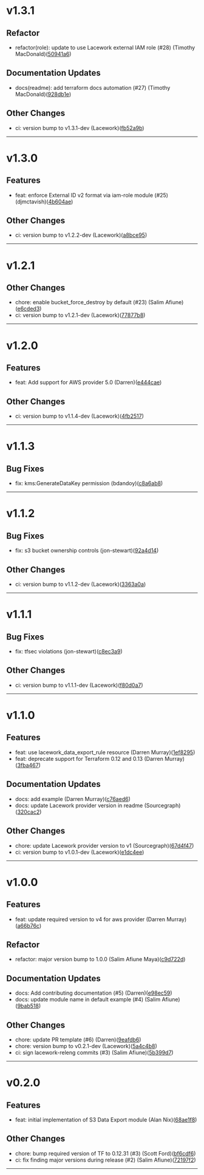 # v1.3.1

## Refactor
* refactor(role): update to use Lacework external IAM role (#28) (Timothy MacDonald)([50941a6](https://github.com/lacework/terraform-aws-s3-data-export/commit/50941a618b8513441a9b243aa183de2e4b5e3a85))
## Documentation Updates
* docs(readme): add terraform docs automation (#27) (Timothy MacDonald)([928db1e](https://github.com/lacework/terraform-aws-s3-data-export/commit/928db1ebfe101211c6dfee9b4053a94c1d1fb73e))
## Other Changes
* ci: version bump to v1.3.1-dev (Lacework)([fb52a9b](https://github.com/lacework/terraform-aws-s3-data-export/commit/fb52a9be5081144b1b5b08d09eba3f4778d077e0))
---
# v1.3.0

## Features
* feat: enforce External ID v2 format via iam-role module (#25) (djmctavish)([4b604ae](https://github.com/lacework/terraform-aws-s3-data-export/commit/4b604ae195b281638f90868099fd43b4d2ff632e))
## Other Changes
* ci: version bump to v1.2.2-dev (Lacework)([a8bce95](https://github.com/lacework/terraform-aws-s3-data-export/commit/a8bce95307cb23bbe63b8f89e8935c1488dca0cc))
---
# v1.2.1

## Other Changes
* chore: enable bucket_force_destroy by default (#23) (Salim Afiune)([e6cded3](https://github.com/lacework/terraform-aws-s3-data-export/commit/e6cded3a3e2bb46e9d317b1c8c5c6d6ae4c41ab2))
* ci: version bump to v1.2.1-dev (Lacework)([77877b8](https://github.com/lacework/terraform-aws-s3-data-export/commit/77877b8ce31e0074404b06e05c7cf7cdfff184cc))
---
# v1.2.0

## Features
* feat: Add support for AWS provider 5.0 (Darren)([e444cae](https://github.com/lacework/terraform-aws-s3-data-export/commit/e444caecfb1283b574cf5a8cdb80d02696b53cc2))
## Other Changes
* ci: version bump to v1.1.4-dev (Lacework)([4fb2517](https://github.com/lacework/terraform-aws-s3-data-export/commit/4fb2517f9d839a1312063fefbd0d1b06ab8080fa))
---
# v1.1.3

## Bug Fixes
* fix: kms:GenerateDataKey permission (bdandoy)([c8a6ab8](https://github.com/lacework/terraform-aws-s3-data-export/commit/c8a6ab855e2a12ee6457b4f8acad2b15c26ee50d))
---
# v1.1.2

## Bug Fixes
* fix: s3 bucket ownership controls (jon-stewart)([92a4d14](https://github.com/lacework/terraform-aws-s3-data-export/commit/92a4d14b9781c33e84726fc1c6df96e07ce43769))
## Other Changes
* ci: version bump to v1.1.2-dev (Lacework)([3363a0a](https://github.com/lacework/terraform-aws-s3-data-export/commit/3363a0ad192d4d0e62f4287f92bd3f77ae5899a3))
---
# v1.1.1

## Bug Fixes
* fix: tfsec violations (jon-stewart)([c8ec3a9](https://github.com/lacework/terraform-aws-s3-data-export/commit/c8ec3a93bca4cbb6bf65d5fa6a6c6606fa8284a1))
## Other Changes
* ci: version bump to v1.1.1-dev (Lacework)([f80d0a7](https://github.com/lacework/terraform-aws-s3-data-export/commit/f80d0a76fc0f0a45dc9345a219b666ac0b753714))
---
# v1.1.0

## Features
* feat: use lacework_data_export_rule resource (Darren Murray)([1ef8295](https://github.com/lacework/terraform-aws-s3-data-export/commit/1ef829591062ae44fc23bc28630d590733151da7))
* feat: deprecate support for Terraform 0.12 and 0.13 (Darren Murray)([3fba467](https://github.com/lacework/terraform-aws-s3-data-export/commit/3fba4678a488b2d2df99bd9c396a1e0321eee2c7))
## Documentation Updates
* docs: add example (Darren Murray)([c76aed6](https://github.com/lacework/terraform-aws-s3-data-export/commit/c76aed60f9282f6d8a5622649a8a48bcef8dd327))
* docs: update Lacework provider version in readme (Sourcegraph)([320cac2](https://github.com/lacework/terraform-aws-s3-data-export/commit/320cac266ee32d4924377b9fca52ed4728612842))
## Other Changes
* chore: update Lacework provider version to v1 (Sourcegraph)([67d4f47](https://github.com/lacework/terraform-aws-s3-data-export/commit/67d4f47479f0b9b29bea0724de1dd11b46d08057))
* ci: version bump to v1.0.1-dev (Lacework)([e1dc4ee](https://github.com/lacework/terraform-aws-s3-data-export/commit/e1dc4eec859bd807ecb5039f01023df954d099e1))
---
# v1.0.0

## Features
* feat: update required version to v4 for aws provider (Darren Murray)([a66b76c](https://github.com/lacework/terraform-aws-s3-data-export/commit/a66b76c31177c1236a60d19c7d262f43bba89847))
## Refactor
* refactor: major version bump to 1.0.0 (Salim Afiune Maya)([c9d722d](https://github.com/lacework/terraform-aws-s3-data-export/commit/c9d722dd9bd3a79c781bac781c8961fe15d815f8))
## Documentation Updates
* docs: Add contributing documentation (#5) (Darren)([e98ec59](https://github.com/lacework/terraform-aws-s3-data-export/commit/e98ec59d0015a940d4d414235858eff2a5e56db5))
* docs: update module name in default example (#4) (Salim Afiune)([9bab518](https://github.com/lacework/terraform-aws-s3-data-export/commit/9bab5187d2e2e7d5c1b9194273d2c00b50e02492))
## Other Changes
* chore: update PR template (#6) (Darren)([9eafdb6](https://github.com/lacework/terraform-aws-s3-data-export/commit/9eafdb695ffae046e273e8b06038fa5ce52b9a71))
* chore: version bump to v0.2.1-dev (Lacework)([5a4c4b8](https://github.com/lacework/terraform-aws-s3-data-export/commit/5a4c4b81b8028a0245c842006bd8cbf34bf2b6f8))
* ci: sign lacework-releng commits (#3) (Salim Afiune)([5b399d7](https://github.com/lacework/terraform-aws-s3-data-export/commit/5b399d7725818d3cc99df4d2dc6781b7be83317c))
---
# v0.2.0

## Features
* feat: initial implementation of S3 Data Export module (Alan Nix)([68ae1f8](https://github.com/lacework/terraform-aws-s3-data-export/commit/68ae1f87f5bcc591d2f3a0a89c6645d28b563758))
## Other Changes
* chore: bump required version of TF to 0.12.31 (#3) (Scott Ford)([bf6cdf6](https://github.com/lacework/terraform-aws-s3-data-export/commit/bf6cdf68a271cc49560dd66bb60fd590b0b1328c))
* ci: fix finding major versions during release (#2) (Salim Afiune)([72197f2](https://github.com/lacework/terraform-aws-s3-data-export/commit/72197f2f20bf5d67710a2bc2d38d4844427e6d77))
---

